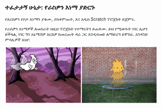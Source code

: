 ## ተፈታታኝ ሁኔታ: የራስዎን እነማ ያድርጉ

የእርስዎን የቦታ እነማን ያቁሙ, ያስቀምጡት, እና አዲስ Scratch ፕሮጀክት ይጀምሩ.

የራስዎን እነማዎች ለመስራት በዚህ ፕሮጀክት የተማሩትን ይጠቀሙ. ይህ የሚወዱት ነገር ሊሆን ይችላል, ነገር ግን አኒሜሽዎ እርስዎ ከመረጡት ዳራ ጋር እንዲዛመድ ለማድረግ ይሞክሩ. አንዳንድ ምሳሌዎች እነሆ:

![ቅጽበታዊ ገጽ እይታ](images/space-egs.png)